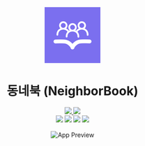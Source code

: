 <div align="center">
  <img src="./PrivateLibrary/Assets.xcassets/AppIcon.appiconset/128.png" alt="동네북 Icon"/>
  <h1>동네북 (NeighborBook)</h1>
  <a href="https://apps.apple.com/kr/app/%EB%8F%99%EB%84%A4%EB%B6%81/id1594994831">
    <img src="https://img.shields.io/badge/App%20Store-동네북-7a72e7?style=for-the-badge&logo=App%20Store&logoColor=0D96F6"/>
  </a>
  <a href="./LICENSE">
    <img src="https://img.shields.io/github/license/Ileriayo/markdown-badges?style=for-the-badge"/>
  </a>
  <br>
  <img src="https://img.shields.io/badge/swift%20UI-040F7F?style=for-the-badge&logo=swift&logoColor=white"/>
  <img src="https://img.shields.io/badge/Xcode-007ACC?style=for-the-badge&logo=Xcode&logoColor=white"/>
  <img src="https://img.shields.io/badge/firebase-%23039BE5.svg?style=for-the-badge&logo=firebase"/>
  <img src="https://img.shields.io/badge/github-white?style=for-the-badge&logo=github&logoColor=black"/>

  <br>
  <br>
  <img width="512px" src="https://user-images.githubusercontent.com/42266439/144413552-4b71df23-44d5-483b-8c7e-c77920843316.png" alt="App Preview" />

</div>




<!-- ## Wiki

https://github.com/yellowRibbonToCode/PrivateLibrary/wiki
## project process

https://github.com/yellowRibbonToCode/PrivateLibrary/projects/1

## Repository
https://github.com/yellowRibbonToCode/PrivateLibrary/

## 2021-10-21 멘토링(허광남 멘토님 aka. kenu)
## 2021-11-06 디자이너 영입(5기 bomkim)
## 2021-11-19 1차 앱등록 심사 접수 완료
## 2021-11-23 1차 심사 통과 못함
## 2021-11-24 2차 앱등록 심사 접수 완료
## 2021-11-27 2차 심사 통과 못합
## 2021-11-28 3차 앱등록 심사 접수 완료
## 2021-11-30 앱 등록 완료
 -->
